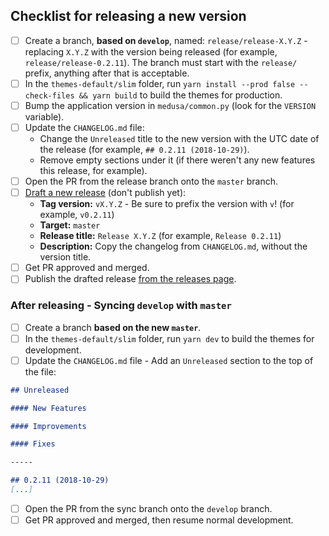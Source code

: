 ## Checklist for releasing a new version
- [ ] Create a branch, **based on `develop`**, named: `release/release-X.Y.Z` - replacing `X.Y.Z` with the version being released (for example, `release/release-0.2.11`). The branch must start with the `release/` prefix, anything after that is acceptable.
- [ ] In the `themes-default/slim` folder, run `yarn install --prod false --check-files && yarn build` to build the themes for production.
- [ ] Bump the application version in `medusa/common.py` (look for the `VERSION` variable).
- [ ] Update the `CHANGELOG.md` file:
	- Change the `Unreleased` title to the new version with the UTC date of the release (for example, `## 0.2.11 (2018-10-29)`).
	- Remove empty sections under it (if there weren't any new features this release, for example).
- [ ] Open the PR from the release branch onto the `master` branch.
- [ ] [Draft a new release](https://github.com/pymedusa/Medusa/releases/new) (don't publish yet):
	- **Tag version:** `vX.Y.Z` - Be sure to prefix the version with `v`! (for example, `v0.2.11`)
	- **Target:** `master`
	- **Release title:** `Release X.Y.Z` (for example, `Release 0.2.11`)
	- **Description:** Copy the changelog from `CHANGELOG.md`, without the version title.
- [ ] Get PR approved and merged.
- [ ] Publish the drafted release [from the releases page](https://github.com/pymedusa/Medusa/releases).

### After releasing - Syncing `develop` with `master`
- [ ] Create a branch **based on the new `master`**.
- [ ] In the `themes-default/slim` folder, run `yarn dev` to build the themes for development.
- [ ] Update the `CHANGELOG.md` file - Add an `Unreleased` section to the top of the file:
```md
## Unreleased

#### New Features

#### Improvements

#### Fixes

-----

## 0.2.11 (2018-10-29)
[...]
```
- [ ] Open the PR from the sync branch onto the `develop` branch.
- [ ] Get PR approved and merged, then resume normal development.